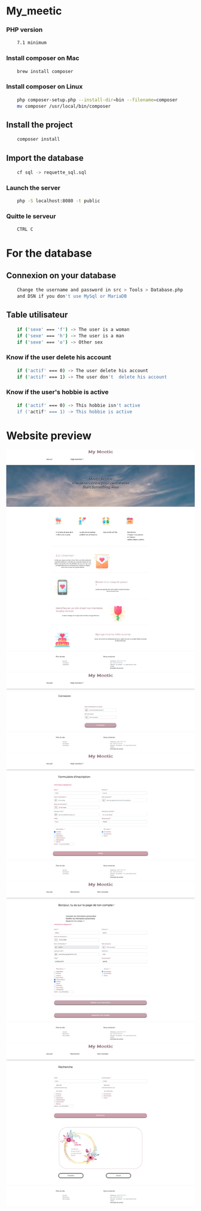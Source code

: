 # My_meetic 

### PHP version 

```bash
    7.1 minimum
```

### Install composer on Mac 

```bash
    brew install composer
```

### Install composer on Linux

```bash
    php composer-setup.php --install-dir=bin --filename=composer
    mv composer /usr/local/bin/composer
```

## Install the project

```bash
    composer install
```

## Import the database 

```bash
    cf sql -> requette_sql.sql
```

### Launch the server 

```bash
    php -S localhost:8080 -t public
```

### Quitte le serveur

```bash
    CTRL C
```

# For the database 

## Connexion on your database

````bash
    Change the username and password in src > Tools > Database.php 
    and DSN if you don't use MySql or MariaDB
````

## Table utilisateur

````bash
    if ('sexe' === 'f') -> The user is a woman
    if ('sexe' === 'h') -> The user is a man
    if ('sexe' === 'o') -> Other sex
````
### Know if the user delete his account

```bash
    if ('actif' === 0) -> The user delete his account
    if ('actif' === 1) -> The user don't  delete his account
```
### Know if the user's hobbie is active

```bash
    if ('actif' === 0) -> This hobbie isn't active
    if ('actif' === 1) -> This hobbie is active
```

# Website preview

![my_meetic](.github/preview/my_meetic_home_page.png "Home page preview")
![my_meetic](.github/preview/my_meetic_login_page.png "Login page preview")
![my_meetic](.github/preview/my_meetic_register_page.png "Register page preview")
![my_meetic](.github/preview/my_meetic_account_page.png "Progil page preview")
![my_meetic](.github/preview/my_meetic_search_page.png "Search page preview")
